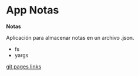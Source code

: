 # App Notas

**Notas**

Aplicación para almacenar notas en un archivo .json.
+ fs
+ yargs

[git pages links]()

